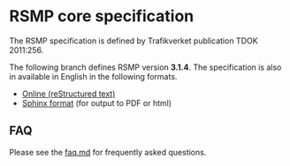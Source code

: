 RSMP core specification
=======================

The RSMP specification is defined by Trafikverket publication TDOK 2011:256.

The following branch defines RSMP version **3.1.4**.
The specification is also in available in English in the following formats.

* <a href="rst/rsmp.rst">Online (reStructured text)</a>
* <a href="sphinx">Sphinx format</a> (for output to PDF or html)

FAQ
---

Please see the <a href="faq.md">faq.md</a> for frequently asked questions.
